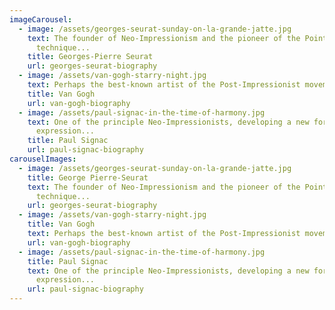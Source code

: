 ```yaml
---
imageCarousel:
  - image: /assets/georges-seurat-sunday-on-la-grande-jatte.jpg
    text: The founder of Neo-Impressionism and the pioneer of the Pointillist
      technique...
    title: Georges-Pierre Seurat
    url: georges-seurat-biography
  - image: /assets/van-gogh-starry-night.jpg
    text: Perhaps the best-known artist of the Post-Impressionist movement...
    title: Van Gogh
    url: van-gogh-biography
  - image: /assets/paul-signac-in-the-time-of-harmony.jpg
    text: One of the principle Neo-Impressionists, developing a new form of
      expression...
    title: Paul Signac
    url: paul-signac-biography
carouselImages:
  - image: /assets/georges-seurat-sunday-on-la-grande-jatte.jpg
    title: George Pierre-Seurat
    text: The founder of Neo-Impressionism and the pioneer of the Pointillist
      technique...
    url: georges-seurat-biography
  - image: /assets/van-gogh-starry-night.jpg
    title: Van Gogh
    text: Perhaps the best-known artist of the Post-Impressionist movement...
    url: van-gogh-biography
  - image: /assets/paul-signac-in-the-time-of-harmony.jpg
    title: Paul Signac
    text: One of the principle Neo-Impressionists, developing a new form of
      expression...
    url: paul-signac-biography
---
```

